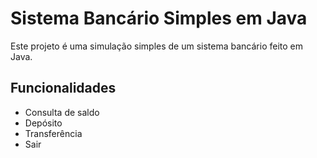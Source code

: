 # Sistema Bancário Simples em Java

Este projeto é uma simulação simples de um sistema bancário feito em Java.

## Funcionalidades
- Consulta de saldo
- Depósito
- Transferência
- Sair
